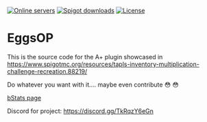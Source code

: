 [![Online servers](https://img.shields.io/bstats/servers/10447?color=brightgreen&label=Online%20servers)](https://bstats.org/plugin/bukkit/Op%20Eggs/10447)
[![Spigot downloads](https://img.shields.io/spiget/downloads/89441?color=yellow&label=Spigot%20downloads)](https://www.spigotmc.org/resources/tapls-op-eggs-drops-recreation.89441)
[![License](https://img.shields.io/badge/License-GPL-orange)](https://github.com/notnotnotswipez/EggsOP/blob/main/LICENSE)


# EggsOP

This is the source code for the A+ plugin showcased in https://www.spigotmc.org/resources/tapls-inventory-multiplication-challenge-recreation.88219/

Do whatever you want with it.... maybe even contribute :flushed:
:flushed:

[bStats page](https://bstats.org/plugin/bukkit/OP%20Eggs/10447)

Discord for project: https://discord.gg/TkRqzY6eGn
